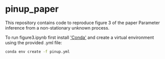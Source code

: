 # pinup_paper

This repository contains code to reproduce figure 3 of the paper Parameter inference from a non-stationary unknown process.

To run figure3.ipynb first install ['Conda'](https://conda.io/projects/conda/en/latest/user-guide/getting-started.html) and create a virtual environment using the provided .yml file:

```bash
conda env create -f pinup.yml
```
